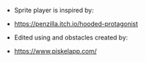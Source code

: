 - Sprite player is inspired by:
- https://penzilla.itch.io/hooded-protagonist

- Edited using and obstacles created by:
- https://www.piskelapp.com/